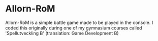# Allorn-RoM
Allorn-RoM is a simple battle game made to be played in the console. I coded this originally during one of my gymnasium courses called 'Spellutveckling B' (translation: Game Development B)
